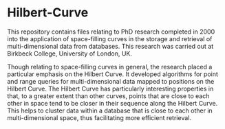 # Hilbert-Curve

This repository contains files relating to PhD research completed in 2000 into the application of space-filling curves in the storage and retrieval of multi-dimensional data from databases. This research was carried out at Birkbeck College, University of London, UK.

Though relating to space-filling curves in general, the research placed a particular emphasis on the Hilbert Curve. It developed algorithms for point and range queries for multi-dimensional data mapped to positions on the Hilbert Curve. The Hilbert Curve has particularly interesting properties in that, to a greater extent than other curves, points that are close to each other in space tend to be closer in their sequence along the Hilbert Curve. This helps to cluster data within a database that is close to each other in multi-dimensional space, thus facilitating more efficient retrieval.
